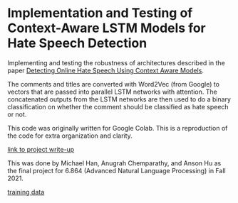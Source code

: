 # Implementation and Testing of Context-Aware LSTM Models for Hate Speech Detection
Implementing and testing the robustness of architectures described in the paper [Detecting Online Hate Speech Using Context Aware Models](https://arxiv.org/pdf/1710.07395.pdf).

The comments and titles are converted with Word2Vec (from Google) to vectors that are passed into parallel LSTM networks with attention. The concatenated outputs from the LSTM networks are then used to do a binary classification on whether the comment should be classified as hate speech or not.

This code was originally written for Google Colab. This is a reproduction of the code for extra organization and clarity.

[link to project write-up](https://www.mit.edu/~anugrah/files/FinalProjectReport6864.pdf)

This was done by Michael Han, Anugrah Chemparathy, and Anson Hu as the final project for 6.864 (Advanced Natural Language Processing) in Fall 2021.

[training data](https://github.com/sjtuprog/fox-news-comments)
